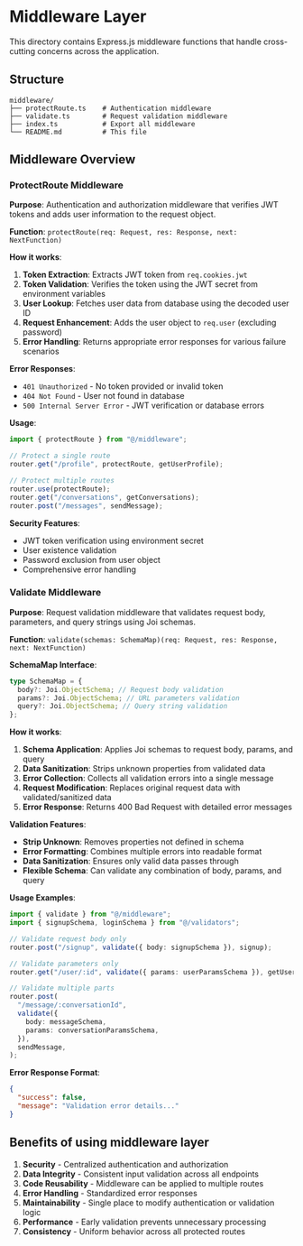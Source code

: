 # Middleware Layer

This directory contains Express.js middleware functions that handle cross-cutting concerns across the application.

## Structure

```
middleware/
├── protectRoute.ts    # Authentication middleware
├── validate.ts        # Request validation middleware
├── index.ts           # Export all middleware
└── README.md          # This file
```

## Middleware Overview

### ProtectRoute Middleware

**Purpose**: Authentication and authorization middleware that verifies JWT tokens and adds user information to the request object.

**Function**: `protectRoute(req: Request, res: Response, next: NextFunction)`

**How it works**:

1. **Token Extraction**: Extracts JWT token from `req.cookies.jwt`
2. **Token Validation**: Verifies the token using the JWT secret from environment variables
3. **User Lookup**: Fetches user data from database using the decoded user ID
4. **Request Enhancement**: Adds the user object to `req.user` (excluding password)
5. **Error Handling**: Returns appropriate error responses for various failure scenarios

**Error Responses**:

- `401 Unauthorized` - No token provided or invalid token
- `404 Not Found` - User not found in database
- `500 Internal Server Error` - JWT verification or database errors

**Usage**:

```typescript
import { protectRoute } from "@/middleware";

// Protect a single route
router.get("/profile", protectRoute, getUserProfile);

// Protect multiple routes
router.use(protectRoute);
router.get("/conversations", getConversations);
router.post("/messages", sendMessage);
```

**Security Features**:

- JWT token verification using environment secret
- User existence validation
- Password exclusion from user object
- Comprehensive error handling

### Validate Middleware

**Purpose**: Request validation middleware that validates request body, parameters, and query strings using Joi schemas.

**Function**: `validate(schemas: SchemaMap)(req: Request, res: Response, next: NextFunction)`

**SchemaMap Interface**:

```typescript
type SchemaMap = {
  body?: Joi.ObjectSchema; // Request body validation
  params?: Joi.ObjectSchema; // URL parameters validation
  query?: Joi.ObjectSchema; // Query string validation
};
```

**How it works**:

1. **Schema Application**: Applies Joi schemas to request body, params, and query
2. **Data Sanitization**: Strips unknown properties from validated data
3. **Error Collection**: Collects all validation errors into a single message
4. **Request Modification**: Replaces original request data with validated/sanitized data
5. **Error Response**: Returns 400 Bad Request with detailed error messages

**Validation Features**:

- **Strip Unknown**: Removes properties not defined in schema
- **Error Formatting**: Combines multiple errors into readable format
- **Data Sanitization**: Ensures only valid data passes through
- **Flexible Schema**: Can validate any combination of body, params, and query

**Usage Examples**:

```typescript
import { validate } from "@/middleware";
import { signupSchema, loginSchema } from "@/validators";

// Validate request body only
router.post("/signup", validate({ body: signupSchema }), signup);

// Validate parameters only
router.get("/user/:id", validate({ params: userParamsSchema }), getUser);

// Validate multiple parts
router.post(
  "/message/:conversationId",
  validate({
    body: messageSchema,
    params: conversationParamsSchema,
  }),
  sendMessage,
);
```

**Error Response Format**:

```json
{
  "success": false,
  "message": "Validation error details..."
}
```

## Benefits of using middleware layer

1. **Security** - Centralized authentication and authorization
2. **Data Integrity** - Consistent input validation across all endpoints
3. **Code Reusability** - Middleware can be applied to multiple routes
4. **Error Handling** - Standardized error responses
5. **Maintainability** - Single place to modify authentication or validation logic
6. **Performance** - Early validation prevents unnecessary processing
7. **Consistency** - Uniform behavior across all protected routes
